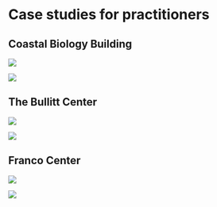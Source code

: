 # Case studies for practitioners

## Coastal Biology Building

![](<../.gitbook/assets/0 (4).png>)



![](<../.gitbook/assets/1 (23).png>)



## The Bullitt Center

![](<../.gitbook/assets/2 (4).png>)



![](<../.gitbook/assets/3 (1).png>)



## Franco Center

![](<../.gitbook/assets/4 (1).png>)



![](<../.gitbook/assets/5 (13).png>)
